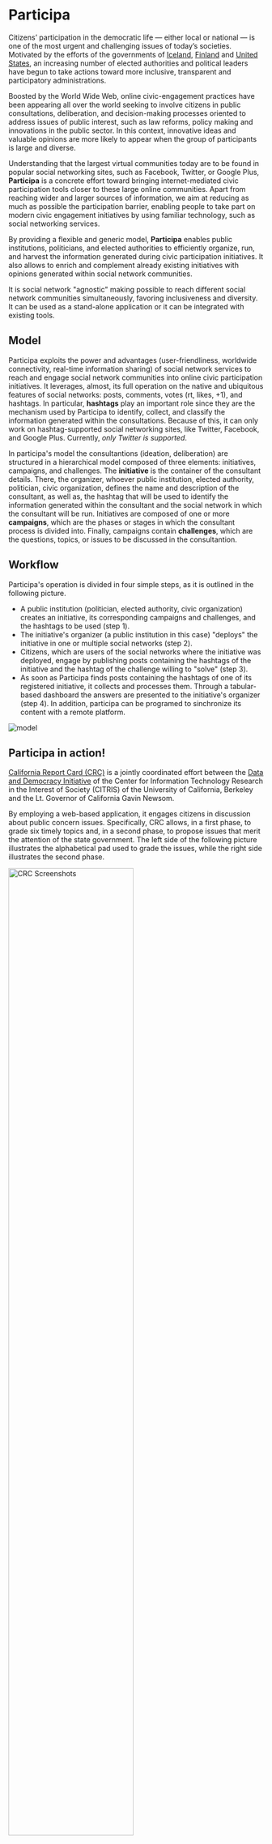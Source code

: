Participa
=========

Citizens’ participation in the democratic life — either local or national — is one of the most urgent and challenging issues of today’s societies. Motivated by the efforts of the governments of [Iceland](http://en.wikipedia.org/wiki/Icelandic_constitutional_reform,_2010%E2%80%9313), [Finland](http://thegovlab.org/seven-lessons-from-the-crowdsourced-law-reform-in-finland/) and [United States](https://petitions.whitehouse.gov), an increasing number of elected authorities and political leaders have begun to take actions toward more inclusive, transparent and participatory administrations. 

Boosted by the World Wide Web, online civic-engagement practices have been appearing all over the world seeking to involve citizens in public consultations, deliberation, and decision-making processes oriented to address issues of public interest, such as law reforms, policy making and innovations in the public sector. In this context, innovative ideas and valuable opinions are more likely to appear when the group of participants is large and diverse. 

Understanding that the largest virtual communities today are to be found in popular social networking sites, such as Facebook, Twitter, or Google Plus, **Participa** is a concrete effort toward bringing internet-mediated civic participation tools closer to these large online communities. Apart from reaching wider and larger sources of information, we aim at reducing as much as possible the participation barrier, enabling people to take part on modern civic engagement initiatives by using familiar technology, such as social networking services.
 
By providing a flexible and generic model, **Participa** enables public institutions, politicians, and elected authorities to efficiently organize, run, and harvest the information generated during civic participation initiatives. It also allows to enrich and complement already existing initiatives with opinions generated within social network communities. 

It is social network "agnostic" making possible to reach different social network communities simultaneously, favoring inclusiveness and diversity. It can be used as a stand-alone application or it can be integrated with existing tools. 

Model
-----
Participa exploits the power and advantages (user-friendliness, worldwide connectivity, real-time information sharing) of
social network services to reach and engage social network communities into online civic participation 
initiatives. It leverages, almost, its full operation on the native and ubiquitous features of social networks: posts, comments, votes (rt, likes, +1), and hashtags. In particular, **hashtags** play an important role since they are the mechanism used by Participa to identify, collect, and classify the information generated within the consultations. Because of this, it can only work on hashtag-supported social networking sites, like Twitter, Facebook, and Google Plus. Currently, *only Twitter is supported*.

In participa's model the consultantions (ideation, deliberation) are structured in a hierarchical model composed of three elements: initiatives, campaigns, and challenges. The **initiative** is the container of the consultant details. There, the organizer, whoever public institution, elected authority, politician, civic organization, defines the name and description of the consultant, as well as, the hashtag that will be used to identify the information generated within the consultant and the social network in which the consultant will be run. Initiatives are composed of one or more **campaigns**, which are the phases or stages in which the consultant process is divided into. Finally, campaigns contain **challenges**, which are the questions, topics, or issues to be discussed in the consultantion.

Workflow
--------

Participa's operation is divided in four simple steps, as it is outlined in the following picture. 

* A public institution (politician, elected authority, civic organization) creates an initiative, its corresponding 
campaigns and challenges, and the hashtags to be used (step 1).
* The initiative's organizer (a public institution in this case) "deploys" the initiative in one or multiple social networks (step 2).
* Citizens, which are users of the social networks where the initiative was deployed, engage by publishing posts containing the hashtags of the initiative and the hashtag of the challenge willing to "solve" (step 3).
* As soon as Participa finds posts containing the hashtags of one of its registered initiative, it collects and processes 
them. Through a tabular-based dashboard the answers are presented to the initiative's organizer (step 4). In addition, participa can be programed to sinchronize its content with a remote platform.

![model](https://dl.dropboxusercontent.com/u/55956367/participa_model.png "Participa Model")


Participa in action!
--------------------

[California Report Card (CRC)](http://www.californiareportcard.org) is a jointly coordinated effort between the 
[Data and Democracy Initiative](http://citris-uc.org/initiatives/democracy/) of the Center for Information Technology Research 
in the Interest of Society (CITRIS) of the University of California, Berkeley and the Lt. Governor of California Gavin Newsom. 

By employing a web-based application, it engages citizens in discussion about public concern issues. Specifically, 
CRC allows, in a first phase, to grade six timely topics and, in a second phase, to propose issues that merit the attention 
of the state government. The left side of the following picture illustrates the alphabetical pad used to grade the issues, 
while the right side illustrates the second phase.

<img alt="CRC Screenshots" src="https://dl.dropboxusercontent.com/u/55956367/crc_screenshots.png" height="70%" width="70%" />

Participa is currently being used to enable citizens of California to participate in CRC directly via Twitter. In this case, 
the following initiative, campaigns, challenges and hashtags were created. California Report Card and *#careportcard* were defined as the **initiative** and the initiative **hashtag**, respectively. The two phases of CRC, "grading issues" and "proposing new issues", were set as the **campaigns** of the initiative. The six CRC issues were configured as the **challenges** of the grading campaign, while the request for new issues was defined as the challenge of the proposing campaign. Each challenge was associated to a unique **hashtag**. Finally, Twitter was chosen as the **social network** to deploy the initiative.

On the left of the next picture, it is represented an example of grading a CRC issue via Twitter. Basically, it is
simply required to post a tweet with the grade -- C in this case --, the hashtag of the initiative, **#careportcard**, and the hashtag of associated to the issue, **#affordcolleges**. In a similar way, the right side of the picture illustrates how participants can propose new issues through tweets. Specifically, they send a suggestion together with the hashtag of the initiative, **#careportcard**, and the hashtag of the challenge, **#newissue**.

<img alt="CRC TW Screenshots" src="https://dl.dropboxusercontent.com/u/55956367/crc_tw_screenshots.png" height="70%" width="70%" />

Additional information on how to take part of CRC through Twitter can be found [here](https://dl.dropboxusercontent.com/u/55956367/Flyer_CRC_Twitter.pdf).

Installation
------------

1. Clone the repository `git clone https://github.com/joausaga/participa.git`

2. Go inside the repository folder and execute `pip install -r requirements.txt` to install dependencies 

3. Create a mysql database

4. Rename the file participa/settings.py.sample to participa/settings.py

5. Set the configuration parameters of the database in settings.py 

     ```
        DATABASES = {
            ...
                'NAME': '',
                'USER': '',
                'PASSWORD': '',
                'HOST': '',
                'PORT': '',
            ...
        }
      ```

6. Run `python manage.py migrate` to set up the database schema

7. Create a [Twitter application](https://apps.twitter.com) and give it read and write permissions

7. Rename the file cparte/config.sample to cparte/config

8. Set the parameters of your recently created Twitter application in cparte/config

    ```
        [twitter_api]
        consumer_key = YOUR_TWITTER_APP_CONSUMER_KEY
        consumer_secret = YOUR_TWITTER_APP_CONSUMER_SECRET
        token = YOUR_TWITTER_APP_TOKEN
        token_secret = YOUR_TWITTER_APP_TOKEN_SECRET
    ```

9. Load initial settings `python manage.py loaddata config_data.json`

10. Install Rabbit MQ broker. [Unix installation instructions](http://www.rabbitmq.com/install-generic-unix.html)

License
-------
MIT

Technologies
------------

1. [Django Framework 1.7](https://www.djangoproject.com/)
2. [MySQL](http://www.mysql.com) database and its corresponding python package
3. [Tweepy](http://www.tweepy.org) a python-based Twitter API client
4. [Django Admin Bootstrapped App](https://riccardo.forina.me/bootstrap-your-django-admin-in-3-minutes)
5. [Django Bootstrap3 App](https://github.com/dyve/django-bootstrap3)
6. [Google API Client](https://developers.google.com/api-client-library/python/)
7. [Celery](http://www.celeryproject.org)
8. [Celery for Django](http://docs.celeryproject.org/en/latest/django/first-steps-with-django.html)
9. [Rabbit MQ](http://www.rabbitmq.com)

Let me know
-----------

If you use participa, please [write me](mailto:jorgesaldivar@gmail.com) a short message with a link to your project. 
It is not mandatory, but I will really appreciate it!
